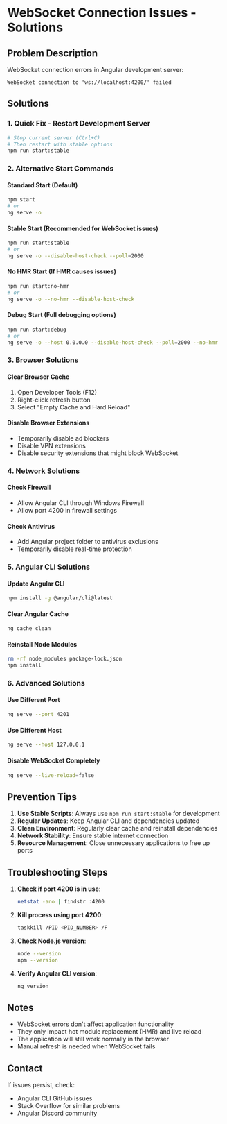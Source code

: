 # WebSocket Connection Issues - Solutions

## Problem Description
WebSocket connection errors in Angular development server:
```
WebSocket connection to 'ws://localhost:4200/' failed
```

## Solutions

### 1. Quick Fix - Restart Development Server
```bash
# Stop current server (Ctrl+C)
# Then restart with stable options
npm run start:stable
```

### 2. Alternative Start Commands

#### Standard Start (Default)
```bash
npm start
# or
ng serve -o
```

#### Stable Start (Recommended for WebSocket issues)
```bash
npm run start:stable
# or
ng serve -o --disable-host-check --poll=2000
```

#### No HMR Start (If HMR causes issues)
```bash
npm run start:no-hmr
# or
ng serve -o --no-hmr --disable-host-check
```

#### Debug Start (Full debugging options)
```bash
npm run start:debug
# or
ng serve -o --host 0.0.0.0 --disable-host-check --poll=2000 --no-hmr
```

### 3. Browser Solutions

#### Clear Browser Cache
1. Open Developer Tools (F12)
2. Right-click refresh button
3. Select "Empty Cache and Hard Reload"

#### Disable Browser Extensions
- Temporarily disable ad blockers
- Disable VPN extensions
- Disable security extensions that might block WebSocket

### 4. Network Solutions

#### Check Firewall
- Allow Angular CLI through Windows Firewall
- Allow port 4200 in firewall settings

#### Check Antivirus
- Add Angular project folder to antivirus exclusions
- Temporarily disable real-time protection

### 5. Angular CLI Solutions

#### Update Angular CLI
```bash
npm install -g @angular/cli@latest
```

#### Clear Angular Cache
```bash
ng cache clean
```

#### Reinstall Node Modules
```bash
rm -rf node_modules package-lock.json
npm install
```

### 6. Advanced Solutions

#### Use Different Port
```bash
ng serve --port 4201
```

#### Use Different Host
```bash
ng serve --host 127.0.0.1
```

#### Disable WebSocket Completely
```bash
ng serve --live-reload=false
```

## Prevention Tips

1. **Use Stable Scripts**: Always use `npm run start:stable` for development
2. **Regular Updates**: Keep Angular CLI and dependencies updated
3. **Clean Environment**: Regularly clear cache and reinstall dependencies
4. **Network Stability**: Ensure stable internet connection
5. **Resource Management**: Close unnecessary applications to free up ports

## Troubleshooting Steps

1. **Check if port 4200 is in use**:
   ```bash
   netstat -ano | findstr :4200
   ```

2. **Kill process using port 4200**:
   ```bash
   taskkill /PID <PID_NUMBER> /F
   ```

3. **Check Node.js version**:
   ```bash
   node --version
   npm --version
   ```

4. **Verify Angular CLI version**:
   ```bash
   ng version
   ```

## Notes

- WebSocket errors don't affect application functionality
- They only impact hot module replacement (HMR) and live reload
- The application will still work normally in the browser
- Manual refresh is needed when WebSocket fails

## Contact

If issues persist, check:
- Angular CLI GitHub issues
- Stack Overflow for similar problems
- Angular Discord community
